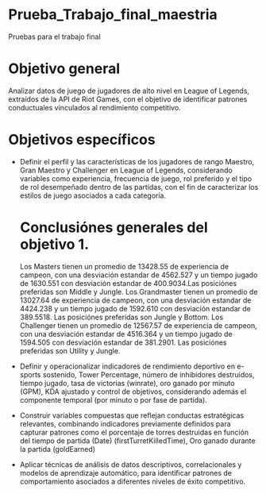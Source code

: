 # Prueba_Trabajo_final_maestria
Pruebas para el trabajo final

# Objetivo general
Analizar datos de juego de jugadores de alto nivel en League of Legends, extraídos de la API de Riot Games, con el objetivo de identificar patrones conductuales vinculados al rendimiento competitivo.


# Objetivos específicos
- Definir el perfil y las características de los jugadores de rango Maestro, Gran Maestro y Challenger en League of Legends, considerando variables como experiencia, frecuencia de juego, rol preferido y el tipo de rol desempeñado dentro de las partidas, con el fin de caracterizar los estilos de juego asociados a cada categoría.
  # Conclusiónes generales del objetivo 1.
  Los Masters tienen un promedio de 13428.55 de experiencia de campeon, con una desviación estandar de 4562.527 y un tiempo jugado de	1630.551 con desviación   estandar de	400.9034.Las posiciónes preferidas son Middle y Jungle.
  Los Grandmaster tienen un promedio de 13027.64	de experiencia de campeon, con una desviación estandar de 4424.238 y un tiempo jugado de	1592.610	 con desviación estandar de 389.5518. Las posiciónes preferidas son Jungle y Bottom.
  Los Challenger tienen un promedio de 12567.57	de experiencia de campeon, con una desviación estandar de 	4516.364	 y un tiempo jugado de 1594.505		 con desviación estandar de 381.2901. Las posiciónes preferidas son Utility y Jungle.

- Definir y operacionalizar indicadores de rendimiento deportivo en e-sports sostenido, Tower Percentage, número de inhibidores destruidos, tiempo jugado,  tasa de victorias (winrate), oro ganado por minuto (GPM), KDA ajustado y control de objetivos, considerando además el componente temporal (por minuto o por fase de partida).

- Construir variables compuestas que reflejan conductas estratégicas relevantes, combinando indicadores previamente definidos para capturar patrones como el porcentaje de torres destruidas en función del tiempo de partida (Date) (firstTurretKilledTime), Oro ganado durante la partida (goldEarned)

- Aplicar técnicas de análisis de datos descriptivos, correlacionales y modelos de aprendizaje automático, para identificar patrones de comportamiento asociados a diferentes niveles de éxito competitivo.
